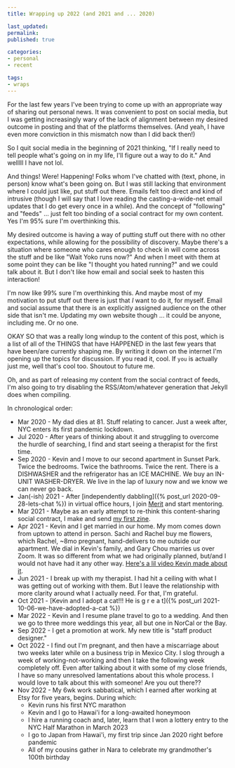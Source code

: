 ```yaml
---
title: Wrapping up 2022 (and 2021 and ... 2020)

last_updated: 
permalink: 
published: true

categories:
- personal
- recent

tags:
- wraps
---
```


For the last few years I've been trying to come up with an appropriate way of sharing out personal news. It was convenient to post on social media, but I was getting increasingly wary of the lack of alignment between my desired outcome in posting and that of the platforms themselves. (And yeah, I have even more conviction in this mismatch now than I did back then!)

So I quit social media in the beginning of 2021 thinking, "If I really need to tell people what's going on in my life, I'll figure out a way to do it." And welllll I have not lol. 

And things! Were! Happening! Folks whom I've chatted with (text, phone, in person) know what's been going on. But I was still lacking that environment where I could just like, put stuff out there. Emails felt too direct and kind of intrusive (though I will say that I love reading the casting-a-wide-net email updates that I do get every once in a while). And the concept of "following" and "feeds" ... just felt too binding of a social contract for my own content. Yes I'm 95% sure I'm overthinking this. 

My desired outcome is having a way of putting stuff out there with no other expectations, while allowing for the possibility of discovery. Maybe there's a situation where someone who cares enough to check in will come across the stuff and be like "Wait Yoko runs now?" And when I meet with them at some point they can be like "I thought you hated running?" and we could talk about it. But I don't like how email and social seek to hasten this interaction! 

I'm now like 99% sure I'm overthinking this. And maybe most of my motivation to put stuff out there is just that *I* want to do it, for myself. Email and social assume that there is an explicitly assigned audience on the other side that isn't me. Updating my own website though ... it could be anyone, including me. Or no one. 

OKAY SO that was a really long windup to the content of this post, which is a list of all of the THINGS that have HAPPENED in the last few years that have been/are currently shaping me. By writing it down on the internet I'm opening up the topics for discussion. If you read it, cool. If `you` is actually just me, well that's cool too. Shoutout to future me.


Oh, and as part of releasing my content from the social contract of feeds, I'm also going to try disabling the RSS/Atom/whatever generation that Jekyll does when compiling. 

In chronological order:

- Mar 2020 - My dad dies at 81. Stuff relating to cancer. Just a week after, NYC enters its first pandemic lockdown. 
- Jul 2020 - After years of thinking about it and struggling to overcome the hurdle of searching, I find and start seeing a therapist for the first time. 
- Sep 2020 - Kevin and I move to our second apartment in Sunset Park. Twice the bedrooms. Twice the bathrooms. Twice the rent. There is a DISHWASHER and the refrigerator has an ICE MACHINE. We buy an IN-UNIT WASHER-DRYER. We live in the lap of luxury now and we know we can never go back.
- Jan(-ish) 2021 - After [independently dabbling]({% post_url 2020-09-28-lets-chat %}) in virtual office hours, I join [Merit](https://get-merit.com) and start mentoring.
- Mar 2021 - Maybe as an early attempt to re-think this content-sharing social contract, I make and send [my first zine](/zine).
- Apr 2021 - Kevin and I get married in our home. My mom comes down from uptown to attend in person. Sachi and Rachel buy me flowers, which Rachel, ~8mo pregnant, hand-delivers to me outside our apartment. We dial in Kevin's family, and Gary Chou marries us over Zoom. It was so different from what we had originally planned, but/and I would not have had it any other way. [Here's a lil video Kevin made about it](https://youtu.be/2fqNaJuJ1mg).
- Jun 2021 - I break up with my therapist. I had hit a ceiling with what I was getting out of working with them. But I leave the relationship with more clarity around what I actually need. For that, I'm grateful.
- Oct 2021 - [Kevin and I adopt a cat!!! He is g r e a t]({% post_url 2021-10-06-we-have-adopted-a-cat %})
- Mar 2022 - Kevin and I resume plane travel to go to a wedding. And then we go to three more weddings this year, all but one in NorCal or the Bay.
- Sep 2022 - I get a promotion at work. My new title is "staff product designer."
- Oct 2022 - I find out I'm pregnant, and then have a miscarriage about two weeks later while on a business trip in Mexico City. I slog through a week of working-not-working and then I take the following week completely off. Even after talking about it with some of my close friends, I have so many unresolved lamentations about this whole process. I would love to talk about this with someone! Are you out there??
- Nov 2022 - My 6wk work sabbatical, which I earned after working at Etsy for five years, begins. During which:
    - Kevin runs his first NYC marathon
    - Kevin and I go to Hawai'i for a long-awaited honeymoon
    - I hire a running coach and, later, learn that I won a lottery entry to the NYC Half Marathon in March 2023
    - I go to Japan from Hawai'i, my first trip since Jan 2020 right before pandemic
    - All of my cousins gather in Nara to celebrate my grandmother's 100th birthday